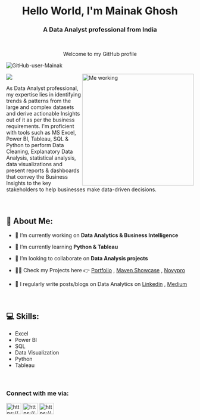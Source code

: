 
<h1 align="center">Hello World, I'm Mainak Ghosh</h1>
<h3 align="center">A Data Analyst professional from India</h3><br>

<p align="center"> Welcome to my GitHub profile</p>
<p align="left"> <img src="https://komarev.com/ghpvc/?username=mkcoolgit25&label=Profile%20views&color=0e75b6&style=flat" alt="GitHub-user-Mainak" /></p>
<img align="right" alt="Me working" width="300" src="https://user-images.githubusercontent.com/115187902/230700872-d5f44b85-56c7-4e27-80a4-6e2db901e60c.gif">

<img src="https://media.licdn.com/dms/image/v2/D4D16AQEHrNklaP2LGQ/profile-displaybackgroundimage-shrink_350_1400/profile-displaybackgroundimage-shrink_350_1400/0/1726648960077?e=1732752000&v=beta&t=2NhTqiyAlyakQH_fTR3NexoHbwCPZAmMOLDDpF_YgIk">

As Data Analyst professional, my expertise lies in identifying trends & patterns from the large and complex datasets and derive actionable Insights out of it as per the business requirements. I'm proficient with tools such as MS Excel, Power BI, Tableau, SQL & Python to perform Data Cleaning, Explanatory Data Analysis, statistical analysis, data visualizations and present reports & dashboards that convey the Business Insights to the key stakeholders to help businesses make data-driven decisions.<br><br><br>


## 💫 About Me:
- 🔭 I’m currently working on **Data Analytics & Business Intelligence**

- 🌱 I’m currently learning **Python & Tableau**

- 👯 I’m looking to collaborate on **Data Analysis projects**

- 👨‍💻 Check my Projects here 👉  [Portfolio](https://codebasics.io/portfolio/Mainak-Ghosh) , [Maven Showcase](https://mavenanalytics.io/profile/Mainak-Ghosh/195370316) , [Novypro](https://www.novypro.com/profile_about/mainakghosh) 

- 📝 I regularly write posts/blogs on Data Analytics on [Linkedin](https://www.linkedin.com/in/mainakghosh25/) , [Medium](https://medium.com/@mainakg25)
<br><br><br>


## 💻 Skills: 
* Excel
* Power BI
* SQL
* Data Visualization
* Python
* Tableau
<br><br><br>



### Connect with me via:
<p align="left">
<a href="https://linkedin.com/in/https://www.linkedin.com/in/mainakghosh25/" target="blank"><img align="center" src="https://raw.githubusercontent.com/rahuldkjain/github-profile-readme-generator/master/src/images/icons/Social/linked-in-alt.svg" alt="https://www.linkedin.com/in/mainakghosh25/" height="30" width="40" /></a>
<a href="https://www.naukri.com/mnjuser/profile?id=&altresid" target="blank"><img align="center" src="https://static.naukimg.com/s/0/0/i/naukri-identity/naukri_gnb_logo.svg" alt="https://www.naukri.com/mnjuser/profile?id=&altresid" height="30" width="40" /></a>
<a href="https://www.hackerrank.com/https://www.hackerrank.com/profile/mainak_g25" target="blank"><img align="center" src="https://raw.githubusercontent.com/rahuldkjain/github-profile-readme-generator/master/src/images/icons/Social/hackerrank.svg" alt="https://www.hackerrank.com/profile/mainak_g25" height="30" width="40" /></a>
</p>


